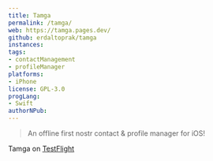 ```yaml
---
title: Tamga
permalink: /tamga/
web: https://tamga.pages.dev/
github: erdaltoprak/tamga
instances:
tags:
- contactManagement
- profileManager
platforms:
- iPhone
license: GPL-3.0
progLang:
- Swift
authorNPub: 
---
```


> An offline first nostr contact & profile manager for iOS!

Tamga on [TestFlight](https://testflight.apple.com/join/xRU6KDiW)